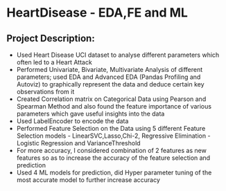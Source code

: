 # HeartDisease - EDA,FE and ML

## Project Description:
- Used Heart Disease UCI dataset to analyse different parameters which often led to a Heart Attack
- Performed Univariate, Bivariate, Multivariate Analysis of different parameters; used EDA and Advanced EDA (Pandas Profiling and Autoviz) to graphically represent the data and deduce certain key observations from it
- Created Correlation matrix on Categorical Data using Pearson and Spearman Method and also found the feature importance of various parameters which gave useful insights into the data
- Used LabelEncoder to encode the data 
- Performed Feature Selection on the Data using 5 different Feature Selection models - LinearSVC,Lasso,Chi-2, Regressive Elimination - Logistic Regression and VarianceThreshold
- For more accuracy, I considered combination of 2 features as new features so as to increase the accuracy of the feature selection and prediction
- Used 4 ML models for prediction, did Hyper parameter tuning of the most accurate model to further increase accuracy

